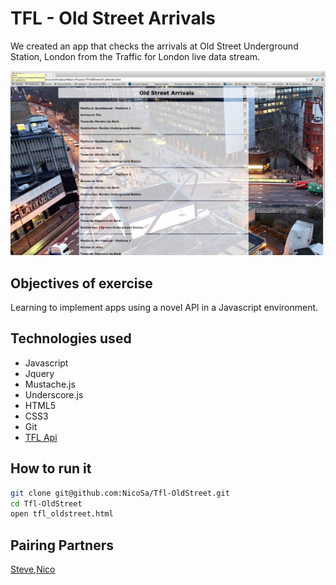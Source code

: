 TFL - Old Street Arrivals 
===
We created an app that checks the arrivals at Old Street Underground Station, London from the Traffic for London live data stream.

![](oldstreetarrivalapp.png)

Objectives of exercise
----
Learning to implement apps using a novel API in a Javascript environment.

Technologies used
----
- Javascript
- Jquery
- Mustache.js
- Underscore.js
- HTML5
- CSS3
- Git
- [TFL Api]

How to run it
----
```sh
git clone git@github.com:NicoSa/Tfl-OldStreet.git
cd Tfl-OldStreet
open tfl_oldstreet.html
```

Pairing Partners
----
[Steve],[Nico]

[Steve]:https://github.com/StephanMusgrave
[Nico]:https://github.com/NicoSa
[TFL Api]:http://api.tfl.gov.uk/